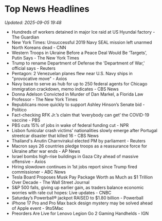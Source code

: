 # Top News Headlines

_Updated: 2025-09-05 19:48_

- Hundreds of workers detained in major Ice raid at US Hyundai factory - The Guardian
- New York Times: Unsuccessful 2019 Navy SEAL mission left unarmed North Koreans dead - CNN
- Western Troops in Ukraine Before a Peace Deal Would Be ‘Targets’, Putin Says - The New York Times
- Trump to rename Department of Defense the 'Department of War,' official says - Reuters
- Pentagon: 2 Venezuelan planes flew near U.S. Navy ships in "provocative move" - Axios
- Navy base to serve as hub for up to 250 federal agents for Chicago immigration crackdown, memo indicates - CBS News
- Donna Adelson Convicted in Murder of Dan Markel, a Florida Law Professor - The New York Times
- Republicans move quickly to support Ashley Hinson’s Senate bid - Politico
- Fact-checking RFK Jr.’s claim that ‘everybody can get’ the COVID-19 vaccine - PBS
- PBS cuts 15% of jobs in wake of federal funding cut - NPR
- Lisbon funicular crash victims' nationalities slowly emerge after Portugal streetcar disaster that killed 16 - CBS News
- Thailand's Anutin Charnvirakul elected PM by parliament - Reuters
- Macron says 26 countries pledge troops as a reassurance force for Ukraine after war ends - AP News
- Israel bombs high-rise buildings in Gaza City ahead of massive offensive - Axios
- Hiring slowdown continues in 1st jobs report since Trump fired commissioner - ABC News
- Tesla Board Proposes Musk Pay Package Worth as Much as $1 Trillion Over Decade - The Wall Street Journal
- S&P 500 falls, giving up earlier gain, as traders balance economic worries with rate cut hopes: Live updates - CNBC
- Saturday’s Powerball® jackpot RAISED to $1.80 billion - Powerball
- iPhone 17 Pro and Pro Max back design mystery may be solved ahead of Apple event - 9to5Mac
- Preorders Are Live for Lenovo Legion Go 2 Gaming Handhelds - IGN